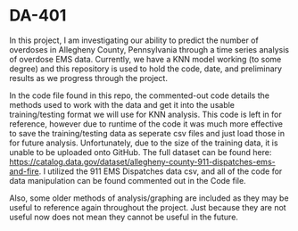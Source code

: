 # DA-401

In this project, I am investigating our ability to predict the number of overdoses in Allegheny County, Pennsylvania through a time series analysis of overdose EMS data. Currently, we have a KNN model working (to some degree) and this repository is used to hold the code, date, and preliminary results as we progress through the project.

In the code file found in this repo, the commented-out code details the methods used to work with the data and get it into the usable training/testing format we will use for KNN analysis. This code is left in for reference, however due to runtime of the code it was much more effective to save the training/testing data as seperate csv files and just load those in for future analysis. Unfortunately, due to the size of the training data, it is unable to be uploaded onto GitHub. The full dataset can be found here: https://catalog.data.gov/dataset/allegheny-county-911-dispatches-ems-and-fire. I utilized the 911 EMS Dispatches data csv, and all of the code for data manipulation can be found commented out in the Code file. 

Also, some older methods of analysis/graphing are included as they may be useful to reference again throughout the project. Just because they are not useful now does not mean they cannot be useful in the future.
